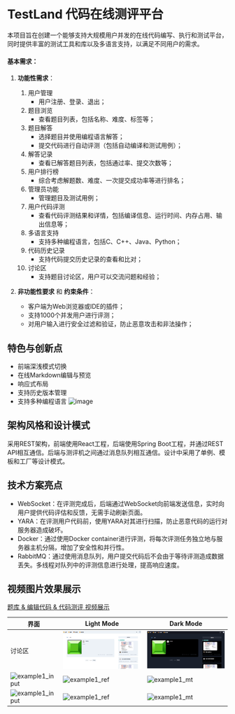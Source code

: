 # TestLand 代码在线测评平台
本项目旨在创建一个能够支持大规模用户并发的在线代码编写、执行和测试平台，同时提供丰富的测试工具和库以及多语言支持，以满足不同用户的需求。

#### 基本需求：
1. **功能性需求**：
    1. 用户管理
        - 用户注册、登录、退出；
    2. 题目浏览
        - 查看题目列表，包括名称、难度、标签等；
    3. 题目解答
        - 选择题目并使用编程语言解答；
        - 提交代码进行自动评测（包括自动编译和测试用例）；
    4. 解答记录
        - 查看已解答题目列表，包括通过率、提交次数等；
    5. 用户排行榜
        - 综合考虑解题数、难度、一次提交成功率等进行排名；
    6. 管理员功能
        - 管理题目及测试用例；
    7. 用户代码评测
        - 查看代码评测结果和详情，包括编译信息、运行时间、内存占用、输出信息等；
    8. 多语言支持
        - 支持多种编程语言，包括C、C++、Java、Python；
    9. 代码历史记录
        - 支持代码提交历史记录的查看和比对；
    10. 讨论区
        - 支持题目讨论区，用户可以交流问题和经验；

2. **非功能性要求** 和 **约束条件**：
   - 客户端为Web浏览器或IDE的插件；
   - 支持1000个并发用户进行评测；
   - 对用户输入进行安全过滤和验证，防止恶意攻击和非法操作；

## 特色与创新点
- 前端深浅模式切换
- 在线Markdown编辑与预览
- 响应式布局
- 支持历史版本管理
- 支持多种编程语言
![image](https://github.com/Uric369/TestLand_frontend/assets/96730554/429f2241-b412-4711-bcd1-e5a47cc4dda1)


## 架构风格和设计模式

采用REST架构，前端使用React工程，后端使用Spring Boot工程，并通过REST API相互通信。后端与测评机之间通过消息队列相互通信。设计中采用了单例、模板和工厂等设计模式。

## 技术方案亮点

- WebSocket：在评测完成后，后端通过WebSocket向前端发送信息，实时向用户提供代码评估和反馈，无需手动刷新页面。
- YARA：在评测用户代码前，使用YARA对其进行扫描，防止恶意代码的运行对服务器造成破坏。
- Docker：通过使用Docker container进行评测，将每次评测任务独立地与服务器主机分隔，增加了安全性和并行性。
- RabbitMQ：通过使用消息队列，用户提交代码后不会由于等待评测造成数据丢失。多线程对队列中的评测信息进行处理，提高响应速度。

## 视频图片效果展示

[题库 & 编辑代码 & 代码测评 视频展示](https://github.com/Uric369/TestLand_frontend/blob/62e9e192386a7f1db9bf1ff1bd50fa46c33a8185/video%26image/testland.mp4)

| 界面  | Light Mode  | Dark Mode |
|--------------|------------|-------------------|
| 讨论区 | ![image](https://github.com/Uric369/TestLand_frontend/blob/4a908e896d905a103d9bbe901b82e48b2106947c/video%26image/light/discussion.png)| ![image](https://github.com/Uric369/TestLand_frontend/blob/4a908e896d905a103d9bbe901b82e48b2106947c/video%26image/dark/discussion.png)| 
| ![example1_input](https://i.imgur.com/PHtfrPk.png) | ![example1_ref](https://i.imgur.com/LULa5k0.png) | ![example1_mt](https://i.imgur.com/RAYarUL.jpeg)         | ![example1_lt](https://i.imgur.com/ueoePsi.jpeg)         | ![example1_pdf-reg](https://i.imgur.com/rYHJW47.jpeg)             |
| ![example1_input](https://i.imgur.com/xCFLWda.png) | ![example1_ref](https://i.imgur.com/HZsiqyQ.jpeg) | ![example1_mt](https://i.imgur.com/jxeidOD.jpeg)         | ![example1_lt](https://i.imgur.com/GIUz83F.jpeg)         | ![example1_pdf-reg](https://i.imgur.com/faqeIdT.jpeg)             |

